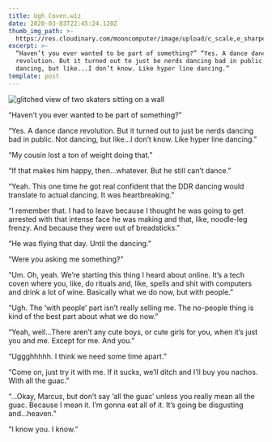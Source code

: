 ```yaml
---
title: Ugh Coven.w1z
date: 2020-03-03T22:45:24.120Z
thumb_img_path: >-
  https://res.cloudinary.com/mooncomputer/image/upload/c_scale,e_sharpen:110,h_300,q_auto:best/v1583275586/Moon%20Computer%20Blog/W1Z/ugh-coven--priscilla-du-preez-KnAhRJHeI7A-unsplash--glitched-2.jpg
excerpt: >-
  “Haven’t you ever wanted to be part of something?” “Yes. A dance dance
  revolution. But it turned out to just be nerds dancing bad in public. Not
  dancing, but like...I don’t know. Like hyper line dancing.”
template: post
---
```

![glitched view of two skaters sitting on a wall](https://res.cloudinary.com/mooncomputer/image/upload/c_scale,e_sharpen:110,h_800,q_auto:best/v1583275586/Moon%20Computer%20Blog/W1Z/ugh-coven--priscilla-du-preez-KnAhRJHeI7A-unsplash--glitched-2.jpg "Ugh Coven")

“Haven’t you ever wanted to be part of something?” 

“Yes. A dance dance revolution. But it turned out to just be nerds dancing bad in public. Not dancing, but like...I don’t know. Like hyper line dancing.”

“My cousin lost a ton of weight doing that.”

“If that makes him happy, then...whatever. But he still can’t dance.”

“Yeah. This one time he got real confident that the DDR dancing would translate to actual dancing. It was heartbreaking.”

“I remember that. I had to leave because I thought he was going to get arrested with that intense face he was making and that, like, noodle-leg frenzy. And because they were out of breadsticks.”

“He was flying that day. Until the dancing.”

“Were you asking me something?”

“Um. Oh, yeah. We’re starting this thing I heard about online. It’s a tech coven where you, like, do rituals and, like, spells and shit with computers and drink a lot of wine. Basically what we do now, but with people.”

“Ugh. The ‘with people’ part isn’t really selling me. The no-people thing is kind of the best part about what we do now.”

“Yeah, well…There aren’t any cute boys, or cute girls for you, when it’s just you and me. Except for me. And you.”

“Uggghhhhh. I think we need some time apart.”

“Come on, just try it with me. If it sucks, we’ll ditch and I’ll buy you nachos. With all the guac.”

“…Okay, Marcus, but don’t say ‘all the guac’ unless you really mean all the guac. Because I mean it. I’m gonna eat all of it. It’s going be disgusting and…heaven.”

“I know you. I know.”
